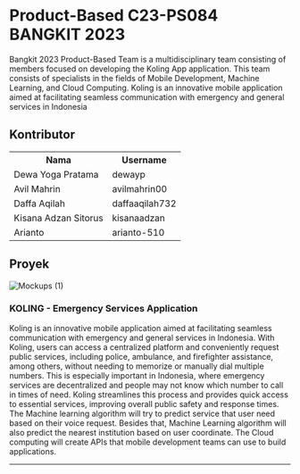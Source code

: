 # Product-Based C23-PS084 BANGKIT 2023

Bangkit 2023 Product-Based Team is a multidisciplinary team consisting of members focused on developing the Koling App application. This team consists of specialists in the fields of Mobile Development, Machine Learning, and Cloud Computing. Koling is an innovative mobile application aimed at facilitating seamless communication with emergency and general services in Indonesia

## Kontributor

<div align="center">
  <table>
    <tr>
      <th style="background-color":#FE4040>Nama</th>
      <th style="background-color":#FE4040>Username</font></th>
    </tr>
    <tr>
      <td>Dewa Yoga Pratama</td>
      <td>dewayp</td>
    </tr>
    <tr>
      <td>Avil Mahrin</td>
      <td>avilmahrin00</td>
    </tr>
    <tr>
      <td>Daffa Aqilah</td>
      <td>daffaaqilah732</td>
    </tr>
    <tr>
      <td>Kisana Adzan Sitorus</td>
      <td>kisanaadzan</td>
    </tr>
    <tr>
      <td>Arianto</td>
      <td>arianto-510</td>
    </tr>
  </table>
</div>


## Proyek
![Mockups (1)](https://github.com/koling-app/.github/assets/112049376/420c8e3c-a544-4ca6-8884-5c0bffdda5bd)

### KOLING - Emergency Services Application

Koling is an innovative mobile application aimed at facilitating seamless communication with emergency and general services in Indonesia. With Koling, users can access a centralized platform and conveniently request public services, including police, ambulance, and firefighter assistance, among others, without needing to memorize or manually dial multiple numbers. This is especially important in Indonesia, where emergency services are decentralized and people may not know which number to call in times of need. Koling streamlines this process and provides quick access to essential services, improving overall public safety and response times. The Machine learning algorithm will try to predict service that user need based on their voice request. Besides that, Machine Learning algorithm will also predict the nearest institution based on user coordinate. The Cloud computing will create APIs that mobile development teams can use to build applications. 

---
